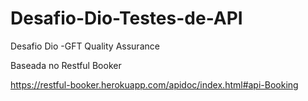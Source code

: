 # Desafio-Dio-Testes-de-API
Desafio Dio -GFT Quality Assurance 


Baseada no Restful Booker

https://restful-booker.herokuapp.com/apidoc/index.html#api-Booking



